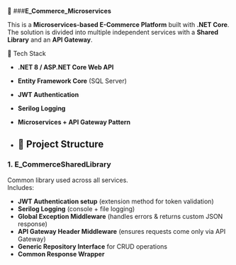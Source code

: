 🛒 ###**E_Commerce_Microservices**

This is a **Microservices-based E-Commerce Platform** built with **.NET Core**.  
The solution is divided into multiple independent services with a **Shared Library** and an **API Gateway**.


 🚀 Tech Stack
- **.NET 8 / ASP.NET Core Web API**
- **Entity Framework Core** (SQL Server)  
- **JWT Authentication**  
- **Serilog Logging**  
- **Microservices + API Gateway Pattern**

- ## 📂 Project Structure

### 1. **E_CommerceSharedLibrary**
Common library used across all services.  
Includes:
- **JWT Authentication setup** (extension method for token validation)  
- **Serilog Logging** (console + file logging)  
- **Global Exception Middleware** (handles errors & returns custom JSON response)  
- **API Gateway Header Middleware** (ensures requests come only via API Gateway)  
- **Generic Repository Interface** for CRUD operations  
- **Common Response Wrapper** 
